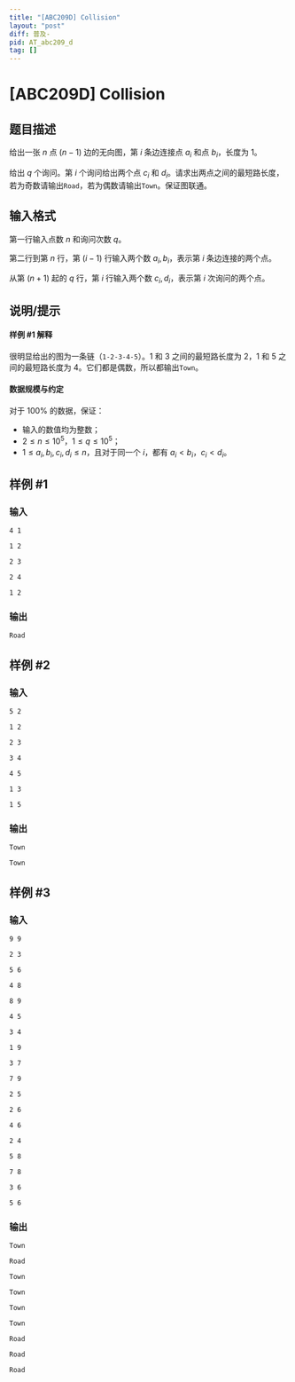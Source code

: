 ```yaml
---
title: "[ABC209D] Collision"
layout: "post"
diff: 普及-
pid: AT_abc209_d
tag: []
---
```


# [ABC209D] Collision

## 题目描述

给出一张 $n$ 点 $(n-1)$ 边的无向图，第 $i$ 条边连接点 $a_i$ 和点 $b_i$，长度为 $1$。

给出 $q$ 个询问。第 $i$ 个询问给出两个点 $c_i$ 和 $d_i$。请求出两点之间的最短路长度，若为奇数请输出`Road`，若为偶数请输出`Town`。保证图联通。

## 输入格式

第一行输入点数 $n$ 和询问次数 $q$。

第二行到第 $n$ 行，第 $(i-1)$ 行输入两个数 $a_i,b_i$，表示第 $i$ 条边连接的两个点。

从第 $(n+1)$ 起的 $q$ 行，第 $i$ 行输入两个数 $c_i,d_i$，表示第 $i$ 次询问的两个点。

## 说明/提示

#### 样例 #1 解释

很明显给出的图为一条链（`1-2-3-4-5`）。$1$ 和 $3$ 之间的最短路长度为 $2$，$1$ 和 $5$ 之间的最短路长度为 $4$。它们都是偶数，所以都输出`Town`。

#### 数据规模与约定

对于 $100\%$ 的数据，保证：

- 输入的数值均为整数；
- $2\le n\le 10^5$，$1\le q \le 10^5$；
- $1\le a_i,b_i,c_i,d_i\le n$，且对于同一个 $i$，都有 $a_i\lt b_i$，$c_i\lt d_i$。

## 样例 #1

### 输入

```
4 1
1 2
2 3
2 4
1 2
```

### 输出

```
Road
```

## 样例 #2

### 输入

```
5 2
1 2
2 3
3 4
4 5
1 3
1 5
```

### 输出

```
Town
Town
```

## 样例 #3

### 输入

```
9 9
2 3
5 6
4 8
8 9
4 5
3 4
1 9
3 7
7 9
2 5
2 6
4 6
2 4
5 8
7 8
3 6
5 6
```

### 输出

```
Town
Road
Town
Town
Town
Town
Road
Road
Road
```

